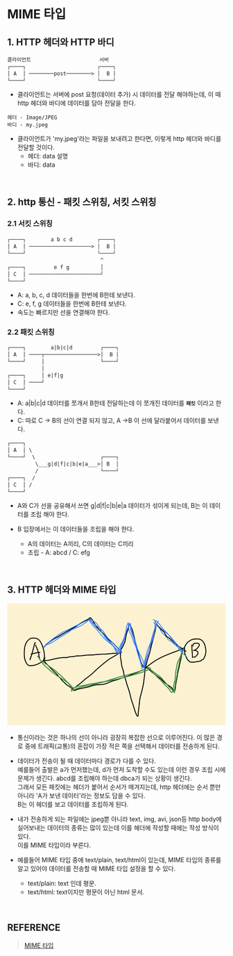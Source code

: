 # MIME 타입

## 1. HTTP 헤더와 HTTP 바디

```   
클라이언트                      서버
┌────┐                       ┌────┐
│ A  │ ────────post────────> │  B │
└────┘                       └────┘
```
- 클라이언트는 서버에 post 요청(데이터 추가) 시 데이터를 전달 해야하는데, 이 때 http 헤더와 바디에 데이터를 담아 전달을 한다.


```
헤더 - Image/JPEG
바디 - my.jpeg 
```
- 클라이언트가 'my.jpeg'라는 파일을 보내려고 한다면, 이렇게 http 헤더와 바디를 전달할 것이다.
  - 헤더: data 설명
  - 바디: data
<br>

## 2. http 통신 - 패킷 스위칭, 서킷 스위칭

### 2.1 서킷 스위칭
```                   
┌────┐        a b c d        ┌────┐
│ A  │ ────────────────────> │  B │
└────┘                       └────┘
                              ^  
┌────┐         e f g          │  
│ C  │ ───────────────────────┘  
└────┘                           
```
- A: a, b, c, d 데이터들을 한번에 B한테 보낸다.
- C: e, f, g 데이터들을 한번에 B한테 보낸다.
- 속도는 빠르지만 선을 연결해야 한다.

### 2.2 패킷 스위칭                     
```                   
┌────┐        a|b|c|d         ┌────┐
│ A  │ ────┬─────────────────>│  B │
└────┘     │                  └────┘
           │                  
┌────┐     │ e|f|g           
│ C  │ ────┘ 
└────┘                           
```
- A: a|b|c|d 데이터를 쪼개서 B한테 전달하는데 이 쪼개진 데이터를 **`패킷`** 이라고 한다.
- C: 따로 C -> B의 선이 연결 되지 않고, A ->B 이 선에 달라붙어서 데이터를 보낸다.


```                   
┌────┐  
│ A  │ \
└────┘  \                     ┌────┐  
         \___g|d|f|c|b|e|a___>│ B  │ 
         /                    └────┘                 
┌────┐  /           
│ C  │ / 
└────┘                           
```
    
   
- A와 C가 선을 공유해서 쓰면 g|d|f|c|b|e|a 데이터가 섞이게 되는데, B는 이 데이터를 조립 해야 한다.

- B 입장에서는 이 데이터들을 조립을 해야 한다.  
    - A의 데이터는 A끼리, C의 데이터는 C끼리
    - 조립 - A: abcd / C: efg
<br>


## 3. HTTP 헤더와 MIME 타입

![Traffic](./img/Traffic.png)
- 통신이라는 것은 하나의 선이 아니라 굉장히 복잡한 선으로 이루어진다. 이 많은 경로 중에 트래픽(교통)의 혼잡이 가장 적은 쪽을 선택해서 데이터를 전송하게 된다.  

- 데이터가 전송이 될 때 데이터마다 경로가 다를 수 있다.  
예를들어 출발은 a가 먼저했는데, d가 먼저 도착할 수도 있는데 이런 경우 조립 시에 문제가 생긴다. abcd를 조립해야 하는데 dbca가 되는 상황이 생긴다.  
그래서 모든 패킷에는 헤더가 붙어서 순서가 매겨지는데, http 헤더에는 순서 뿐만 아니라 'A가 보낸 데이터'라는 정보도 담을 수 있다.  
B는 이 헤더를 보고 데이터를 조립하게 된다.

- 내가 전송하게 되는 파일에는 jpeg뿐 아니라 text, img, avi, json등 http body에 실어보내는 데이터의 종류는 많이 있는데 이를 헤더에 작성할 때에는 작성 방식이 있다.  
이를 MIME 타입이라 부른다.

- 예를들어 MIME 타입 중에 text/plain, text/html이 있는데, MIME 타입의 종류를 알고 있어야 데이터를 전송할 때 MIME 타입 설정을 할 수 있다.
   - text/plain: text 인데 평문.
   - text/html: text이지만 평문이 아닌 html 문서.
<br>

## REFERENCE
> [MIME 타입](https://developer.mozilla.org/ko/docs/Web/HTTP/Basics_of_HTTP/MIME_types)
